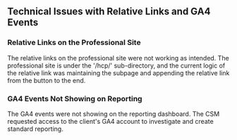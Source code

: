 ## Technical Issues with Relative Links and GA4 Events

### Relative Links on the Professional Site

The relative links on the professional site were not working as intended. The professional site is under the '/hcp/' sub-directory, and the current logic of the relative link was maintaining the subpage and appending the relative link from the button to the end.

### GA4 Events Not Showing on Reporting

The GA4 events were not showing on the reporting dashboard. The CSM requested access to the client's GA4 account to investigate and create standard reporting.